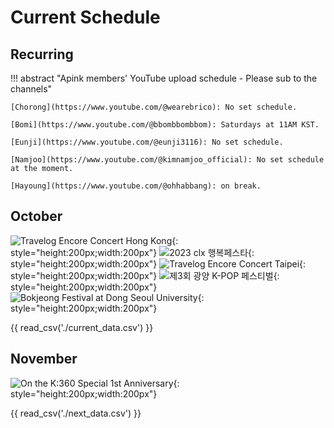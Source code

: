 # Current Schedule

## Recurring

!!! abstract "Apink members' YouTube upload schedule - Please sub to the channels"

    [Chorong](https://www.youtube.com/@wearebrico): No set schedule.

    [Bomi](https://www.youtube.com/@bbombbombbom): Saturdays at 11AM KST.

    [Eunji](https://www.youtube.com/@eunji3116): No set schedule.

    [Namjoo](https://www.youtube.com/@kimnamjoo_official): No set schedule at the moment.

    [Hayoung](https://www.youtube.com/@ohhabbang): on break.

## October

![Travelog Encore Concert Hong Kong](assets/images/../../../assets/images/event_images/Travelog_enore_HK.jpg){: style="height:200px;width:200px"}
![2023 clx 행복페스타](assets/../../assets/images/4pink.webp){: style="height:200px;width:200px"}
![Travelog Encore Concert Taipei](assets/../../assets/images/event_images/Travelog_encore_Taipei.jpeg){: style="height:200px;width:200px"}
![제3회 광양 K-POP 페스티벌](assets/../../assets/images/event_images/kpop_festival.jpg){: style="height:200px;width:200px"}
![Bokjeong Festival at Dong Seoul University](../assets/images/event_images/dong_seoul_uni_4pink.jpg){: style="height:200px;width:200px"}

{{ read_csv('./current_data.csv') }}

## November

![On the K:360 Special 1st Anniversary](../assets/images/event_images/k360.jpeg){: style="height:200px;width:200px"}

{{ read_csv('./next_data.csv') }}